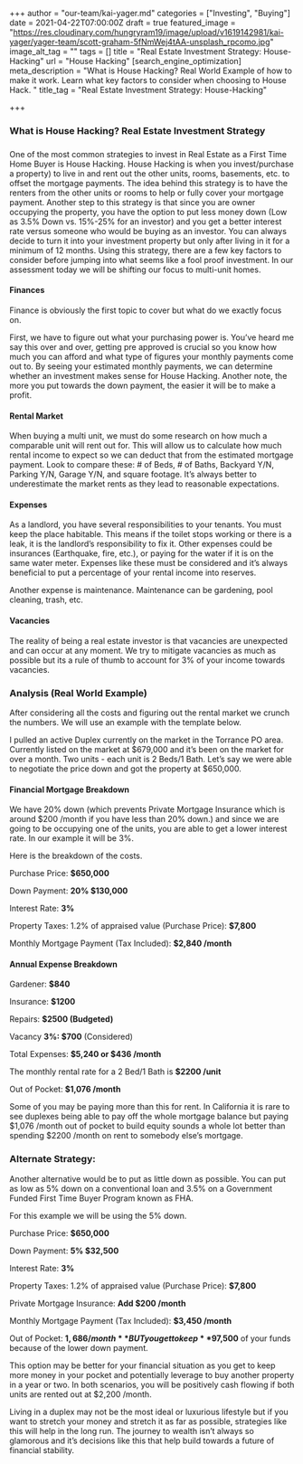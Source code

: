 +++
author = "our-team/kai-yager.md"
categories = ["Investing", "Buying"]
date = 2021-04-22T07:00:00Z
draft = true
featured_image = "https://res.cloudinary.com/hungryram19/image/upload/v1619142981/kai-yager/yager-team/scott-graham-5fNmWej4tAA-unsplash_rpcomo.jpg"
image_alt_tag = ""
tags = []
title = "Real Estate Investment Strategy: House-Hacking"
url = "House Hacking"
[search_engine_optimization]
meta_description = "What is House Hacking? Real World Example of how to make it work. Learn what key factors to consider when choosing to House Hack. "
title_tag = "Real Estate Investment Strategy: House-Hacking"

+++
### What is House Hacking? Real Estate Investment Strategy

### 

One of the most common strategies to invest in Real Estate as a First Time Home Buyer is House Hacking. House Hacking is when you invest/purchase a property) to live in and rent out the other units, rooms, basements, etc. to offset the mortgage payments. The idea behind this strategy is to have the renters from the other units or rooms to help or fully cover your mortgage payment. Another step to this strategy is that since you are owner occupying the property, you have the option to put less money down (Low as 3.5% Down vs. 15%-25% for an investor) and you get a better interest rate versus someone who would be buying as an investor. You can always decide to turn it into your investment property but only after living in it for a minimum of 12 months. Using this strategy, there are a few key factors to consider before jumping into what seems like a fool proof investment. In our assessment today we will be shifting our focus to multi-unit homes.

#### Finances

  
Finance is obviously the first topic to cover but what do we exactly focus on.

First, we have to figure out what your purchasing power is. You’ve heard me say this over and over, getting pre approved is crucial so you know how much you can afford and what type of figures your monthly payments come out to. By seeing your estimated monthly payments, we can determine whether an investment makes sense for House Hacking. Another note, the more you put towards the down payment, the easier it will be to make a profit.

#### Rental Market

When buying a multi unit, we must do some research on how much a comparable unit will rent out for. This will allow us to calculate how much rental income to expect so we can deduct that from the estimated mortgage payment. Look to compare these: # of Beds, # of Baths, Backyard Y/N, Parking Y/N, Garage Y/N, and square footage. It’s always better to underestimate the market rents as they lead to reasonable expectations.

#### Expenses

As a landlord, you have several responsibilities to your tenants. You must keep the place habitable. This means if the toilet stops working or there is a leak, it is the landlord’s responsibility to fix it. Other expenses could be insurances (Earthquake, fire, etc.), or paying for the water if it is on the same water meter. Expenses like these must be considered and it’s always beneficial to put a percentage of your rental income into reserves.

Another expense is maintenance. Maintenance can be gardening, pool cleaning, trash, etc.

#### Vacancies

The reality of being a real estate investor is that vacancies are unexpected and can occur at any moment. We try to mitigate vacancies as much as possible but its a rule of thumb to account for 3% of your income towards vacancies.

### Analysis (Real World Example)

After considering all the costs and figuring out the rental market we crunch the numbers. We will use an example with the template below.

I pulled an active Duplex currently on the market in the Torrance PO area. Currently listed on the market at $679,000 and it’s been on the market for over a month. Two units - each unit is 2 Beds/1 Bath. Let’s say we were able to negotiate the price down and got the property at $650,000.

#### Financial Mortgage Breakdown

We have 20% down (which prevents Private Mortgage Insurance which is around $200 /month if you have less than 20% down.) and since we are going to be occupying one of the units, you are able to get a lower interest rate. In our example it will be 3%.

Here is the breakdown of the costs.

  
Purchase Price: **$650,000**

Down Payment: **20% $130,000**

  
Interest Rate: **3%**

Property Taxes: 1.2% of appraised value (Purchase Price): **$7,800**

Monthly Mortgage Payment (Tax Included): **$2,840 /month**

#### Annual Expense Breakdown

  
Gardener: **$840**

Insurance: **$1200**

Repairs: **$2500 (Budgeted)**

Vacancy **3%: $700** (Considered)

Total Expenses: **$5,240 or $436 /month**

The monthly rental rate for a 2 Bed/1 Bath is **$2200 /unit**

Out of Pocket: **$1,076 /month**

Some of you may be paying more than this for rent. In California it is rare to see duplexes being able to pay off the whole mortgage balance but paying $1,076 /month out of pocket to build equity sounds a whole lot better than spending $2200 /month on rent to somebody else’s mortgage.

### Alternate Strategy:

Another alternative would be to put as little down as possible. You can put as low as 5% down on a conventional loan and 3.5% on a Government Funded First Time Buyer Program known as FHA.

For this example we will be using the 5% down.

Purchase Price: **$650,000**

Down Payment: **5% $32,500**

Interest Rate: **3%**

Property Taxes: 1.2% of appraised value (Purchase Price): **$7,800**

Private Mortgage Insurance: **Add $200 /month**

Monthly Mortgage Payment (Tax Included): **$3,450 /month**

Out of Pocket: **$1,686 /month** BUT you get to keep **$97,500** of your funds because of the lower down payment.

This option may be better for your financial situation as you get to keep more money in your pocket and potentially leverage to buy another property in a year or two. In both scenarios, you will be positively cash flowing if both units are rented out at $2,200 /month.

Living in a duplex may not be the most ideal or luxurious lifestyle but if you want to stretch your money and stretch it as far as possible, strategies like this will help in the long run. The journey to wealth isn’t always so glamorous and it’s decisions like this that help build towards a future of financial stability.